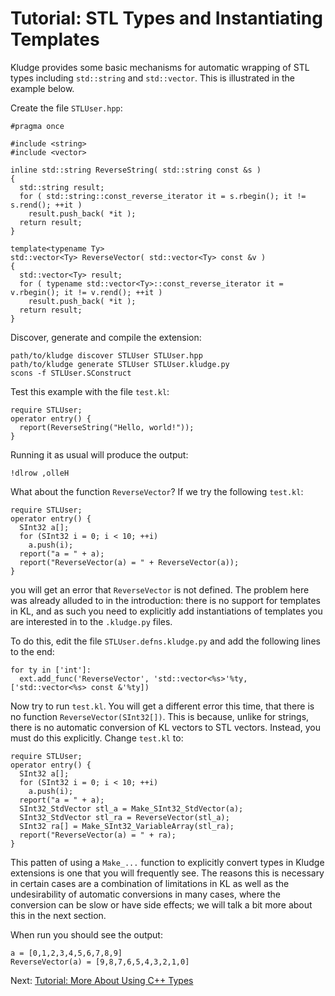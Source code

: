 # Tutorial: STL Types and Instantiating Templates

Kludge provides some basic mechanisms for automatic wrapping of STL types including `std::string` and `std::vector`.  This is illustrated in the example below.

Create the file `STLUser.hpp`:

```
#pragma once

#include <string>
#include <vector>

inline std::string ReverseString( std::string const &s )
{
  std::string result;
  for ( std::string::const_reverse_iterator it = s.rbegin(); it != s.rend(); ++it )
    result.push_back( *it );
  return result;
}

template<typename Ty>
std::vector<Ty> ReverseVector( std::vector<Ty> const &v )
{
  std::vector<Ty> result;
  for ( typename std::vector<Ty>::const_reverse_iterator it = v.rbegin(); it != v.rend(); ++it )
    result.push_back( *it );
  return result;
}
```

Discover, generate and compile the extension:

```
path/to/kludge discover STLUser STLUser.hpp
path/to/kludge generate STLUser STLUser.kludge.py
scons -f STLUser.SConstruct
```

Test this example with the file `test.kl`:

```
require STLUser;
operator entry() {
  report(ReverseString("Hello, world!"));
}
```

Running it as usual will produce the output:

```
!dlrow ,olleH
```

What about the function `ReverseVector`?  If we try the following `test.kl`:

```
require STLUser;
operator entry() {
  SInt32 a[];
  for (SInt32 i = 0; i < 10; ++i)
    a.push(i);
  report("a = " + a);
  report("ReverseVector(a) = " + ReverseVector(a));
}
```

you will get an error that `ReverseVector` is not defined.  The problem here was already alluded to in the introduction: there is no support for templates in KL, and as such you need to explicitly add instantiations of templates you are interested in to the `.kludge.py` files. 

To do this, edit the file `STLUser.defns.kludge.py` and add the following lines to the end:

```
for ty in ['int']:
  ext.add_func('ReverseVector', 'std::vector<%s>'%ty, ['std::vector<%s> const &'%ty])
```

Now try to run `test.kl`.  You will get a different error this time, that there is no function `ReverseVector(SInt32[])`.  This is because, unlike for strings, there is no automatic conversion of KL vectors to STL vectors.  Instead, you must do this explicitly.  Change `test.kl` to:

```
require STLUser;
operator entry() {
  SInt32 a[];
  for (SInt32 i = 0; i < 10; ++i)
    a.push(i);
  report("a = " + a);
  SInt32_StdVector stl_a = Make_SInt32_StdVector(a);
  SInt32_StdVector stl_ra = ReverseVector(stl_a);
  SInt32 ra[] = Make_SInt32_VariableArray(stl_ra);
  report("ReverseVector(a) = " + ra);
}
```

This patten of using a `Make_...` function to explicitly convert types in Kludge extensions is one that you will frequently see.  The reasons this is necessary in certain cases are a combination of limitations in KL as well as the undesirability of automatic conversions in many cases, where the conversion can be slow or have side effects; we will talk a bit more about this in the next section.

When run you should see the output:

```
a = [0,1,2,3,4,5,6,7,8,9]
ReverseVector(a) = [9,8,7,6,5,4,3,2,1,0]
```

Next: [Tutorial: More About Using C++ Types](tutorial-more-cxx-types.md)
